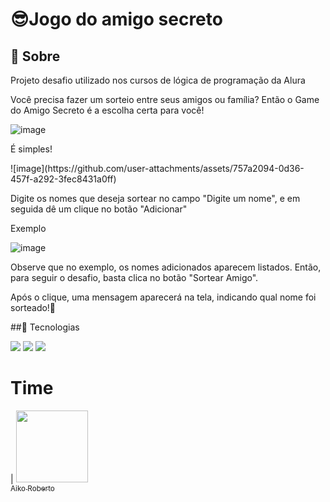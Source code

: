 <h1>😎Jogo do amigo secreto</h1>

<h2>🔎 Sobre</h2>
<p>Projeto desafio utilizado nos cursos de lógica de programação da Alura</p>
<p> Você precisa fazer um sorteio entre seus amigos ou família? Então o Game do Amigo Secreto é a escolha certa para você!</p>

![image](https://github.com/user-attachments/assets/66b17a7f-6ce2-43a2-8c7e-cd8406e46139)

<p>É simples!</p>
![image](https://github.com/user-attachments/assets/757a2094-0d36-457f-a292-3fec8431a0ff)
<p>Digite os nomes que deseja sortear no campo "Digite um nome", e em seguida dê um clique no botão "Adicionar"</p>

<p>Exemplo</p>

![image](https://github.com/user-attachments/assets/cbacf014-1b41-41f7-88d4-cd141fc5edb7)

<p>Observe que no exemplo, os nomes adicionados aparecem listados. Então, para seguir o desafio, basta clica no botão "Sortear Amigo".</p>



<p>Após o clique, uma mensagem aparecerá na tela, indicando qual nome foi sorteado!🙂</p>



##🚀 Tecnologias
<div>
  <img src="https://img.shields.io/badge/HTML-239120?style=for-the-badge&logo=html5&logoColor=white">
  <img src="https://img.shields.io/badge/CSS-239120?style=for-the-badge&logo=css3&logoColor=white">
  <img src="https://img.shields.io/badge/JavaScript-F7DF1E?style=for-the-badge&logo=javascript&logoColor=black">
</div>

# Time

| [<img loading="lazy" src="https://avatars.githubusercontent.com/u/193649141?v=4" width=115><br><sub>Aiko Roberto</sub>](https://github.com/cardosoaiko)



